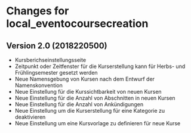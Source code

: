 # Changes for local_eventocoursecreation

## Version 2.0 (2018220500)
*   Kursberichseinstellungsseite
*   Zeitpunkt oder Zeitfenster für die Kurserstellung kann für Herbs- und Frühlingsemester gesetzt werden
*   Neue Namensgebung von Kursen nach dem Entwurf der Namenskonvention
*   Neue Einstellung für die Kurssichtbarkeit von neuen Kursen
*   Neue Einstellung für die Anzahl von Abschnitten in neuen Kursen
*   Neue Einstellung für die Anzahl von Ankündigungen
*   Neue Einstellung um die Kurserstellung für eine Kategorie zu deaktivieren
*   Neue Einstellung um eine Kursvorlage zu definieren für neue Kurse
